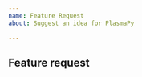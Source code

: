 ```yaml
---
name: Feature Request
about: Suggest an idea for PlasmaPy

---
```


<!--

Thanks for opening an issue! To help us react appropriately to your report,
please first look through https://github.com/PlasmaPy/PlasmaPy/issues and check
whether no other issue already describes your problem.

For more general "how do I do X?" type questions, please speak to us in real
time on https://riot.im/app/#/room/#plasmapy:openastronomy.org or ask on GitHub
Discussions: https://github.com/plasmapy/plasmapy/discussions . We'll be more
than happy to help! :)

-->

## Feature request

<!--

Please include details of the feature you would like to see, why you would
like to see it/the use case

-->
